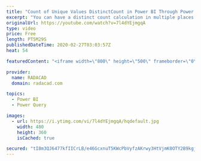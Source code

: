 ```yaml
---
title: "Count of Unique Values DistinctCount in Power BI Through Power Query Group By Transformation"
excerpt: "You can have a distinct count calculation in multiple places in Power BI, through DAX code, using the Visual's aggregation on a field, or even in Power Query. If you are doing the distinct count in Power Query as part of a group by operation, however, the existing distinct count is for all columns in"
originalUrl: https://youtube.com/watch?v=7l4dYEjmgqA
type: video
price: Free
length: PT5M29S
publishedDateTime: 2020-02-27T03:03:57Z
heat: 54

featuredContent: "<iframe width=\"800\" height=\"500\" frameborder=\"0\" src=\"https://www.youtube.com/embed/7l4dYEjmgqA\" allow=\"accelerometer; autoplay; encrypted-media; gyroscope; picture-in-picture\" allowfullscreen></iframe>"

provider:
  name: RADACAD
  domain: radacad.com

topics:
  - Power BI
  - Power Query

images:
  - url: https://i.ytimg.com/vi/7l4dYEjmgqA/hqdefault.jpg
    width: 480
    height: 360
    isCached: true

secured: "tI8m3QJ6477kfIICrLB/e46GcxnuT5KWcPbVyfzAKrwy3HtVjmK0OTY2B9kgjhHgJt/MmfTSVy2X7LWrE66gShKo3+08htGyv69rH68gtAwuzuTM6+w/Lb2raOViupG+uSaGqkg2yPG1cFDtxCFReAPJ2DHNvqIboup2TdqCP7jkOw+0riaXU/fsCNxg9jkBKDii/LwJpxC6JrokYP3Y7dvUe6n2PMvOhurXqeirLJRz5GfJSwuW+nddacjfAlkfHgi+RQYwDgR6KBhTvSDR30gHjQzchlNEs7fu3zrRPZgsTK7s6mfI+Je9jhRgp8ErR0c144/7w7EELHXzGjIf2yE/TcZEJtLE3oIzI2PCo7kcSHv6EvMIAh6e1herCdYQMVtT0ryVa0qfa23+Oh0pxZcfPEOfDKzOPYZu+p8IiyI=;bEIypoyqB83CdTTZjfxOWw=="
---
```


